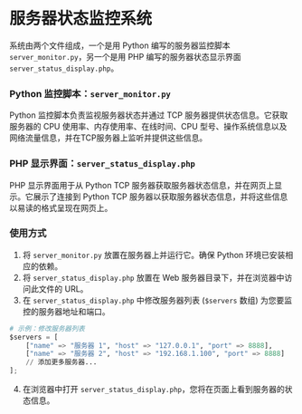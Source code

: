 # 服务器状态监控系统

系统由两个文件组成，一个是用 Python 编写的服务器监控脚本 `server_monitor.py`，另一个是用 PHP 编写的服务器状态显示界面 `server_status_display.php`。

### Python 监控脚本：`server_monitor.py`

Python 监控脚本负责监视服务器状态并通过 TCP 服务器提供状态信息。它获取服务器的 CPU 使用率、内存使用率、在线时间、CPU 型号、操作系统信息以及网络流量信息，并在TCP服务器上监听并提供这些信息。

### PHP 显示界面：`server_status_display.php`

PHP 显示界面用于从 Python TCP 服务器获取服务器状态信息，并在网页上显示。它展示了连接到 Python TCP 服务器以获取服务器状态信息，并将这些信息以易读的格式呈现在网页上。

### 使用方式

1. 将 `server_monitor.py` 放置在服务器上并运行它。确保 Python 环境已安装相应的依赖。
2. 将 `server_status_display.php` 放置在 Web 服务器目录下，并在浏览器中访问此文件的 URL。
3. 在 `server_status_display.php` 中修改服务器列表 (`$servers` 数组) 为您要监控的服务器地址和端口。
```python
# 示例：修改服务器列表
$servers = [
    ["name" => "服务器 1", "host" => "127.0.0.1", "port" => 8888],
    ["name" => "服务器 2", "host" => "192.168.1.100", "port" => 8888]
    // 添加更多服务器...
];
```
4. 在浏览器中打开 `server_status_display.php`，您将在页面上看到服务器的状态信息。
